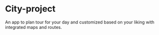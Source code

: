 # City-project
An app to plan tour for your day and customized based on your liking with integrated maps and routes.
